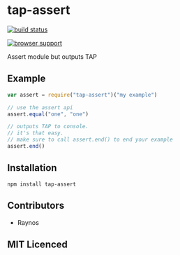 # tap-assert

[![build status][1]][2]

[![browser support][3]][4]

Assert module but outputs TAP

## Example

```js
var assert = require("tap-assert")("my example")

// use the assert api
assert.equal("one", "one")

// outputs TAP to console.
// it's that easy.
// make sure to call assert.end() to end your example
assert.end()
```

## Installation

`npm install tap-assert`

## Contributors

 - Raynos

## MIT Licenced


  [1]: https://secure.travis-ci.org/Raynos/tap-assert.png
  [2]: http://travis-ci.org/Raynos/tap-assert
  [3]: http://ci.testling.com/Raynos/tap-assert.png
  [4]: http://ci.testling.com/Raynos/tap-assert
